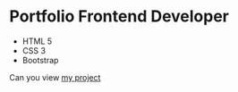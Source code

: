 # Portfolio Frontend Developer
- HTML 5
- CSS 3
- Bootstrap
  
 Can you view [my project](https://zeusrdl234.github.io/zeusrdl.github.io/)
